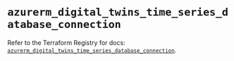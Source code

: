 # `azurerm_digital_twins_time_series_database_connection`

Refer to the Terraform Registry for docs: [`azurerm_digital_twins_time_series_database_connection`](https://registry.terraform.io/providers/hashicorp/azurerm/4.28.0/docs/resources/digital_twins_time_series_database_connection).
